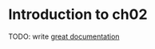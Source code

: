 # Introduction to ch02

TODO: write [great documentation](http://jacobian.org/writing/what-to-write/)
